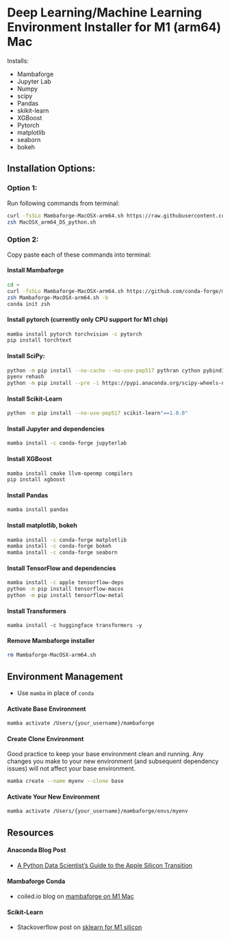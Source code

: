 # Deep Learning/Machine Learning Environment Installer for M1 (arm64) Mac 

Installs:
- Mambaforge
- Jupyter Lab
- Numpy
- scipy
- Pandas
- skikit-learn
- XGBoost
- Pytorch
- matplotlib
- seaborn
- bokeh

## Installation Options:
### Option 1:

Run following commands from terminal: 
```bash
curl -fsSLo Mambaforge-MacOSX-arm64.sh https://raw.githubusercontent.com/trevorwitter/arm64_conda_installers/master/MacOSX_arm64_DS_python.sh
zsh MacOSX_arm64_DS_python.sh
```


### Option 2:

Copy paste each of these commands into terminal:

#### Install Mambaforge
```bash
cd ~
curl -fsSLo Mambaforge-MacOSX-arm64.sh https://github.com/conda-forge/miniforge/releases/latest/download/Mambaforge-MacOSX-arm64.sh
zsh Mambaforge-MacOSX-arm64.sh -b
conda init zsh
```

#### Install pytorch (currently only CPU support for M1 chip)
```bash 
mamba install pytorch torchvision -c pytorch
pip install torchtext
```

#### Install SciPy:
```bash
python -m pip install --no-cache --no-use-pep517 pythran cython pybind11 gast"==0.4.0"
pyenv rehash
python -m pip install --pre -i https://pypi.anaconda.org/scipy-wheels-nightly/simple scipy
```

#### Install Scikit-Learn
```bash
python -m pip install --no-use-pep517 scikit-learn"==1.0.0"
```

#### Install Jupyter and dependencies
```bash
mamba install -c conda-forge jupyterlab
```

#### Install XGBoost
```bash
mamba install cmake llvm-openmp compilers
pip install xgboost
```

#### Install Pandas
```bash
mamba install pandas
```

#### Install matplotlib, bokeh
```bash
mamba install -c conda-forge matplotlib
mamba install -c conda-forge bokeh
mamba install -c conda-forge seaborn
```

#### Install TensorFlow and dependencies
```bash
mamba install -c apple tensorflow-deps
python -m pip install tensorflow-macos
python -m pip install tensorflow-metal
```

#### Install Transformers
```
mamba install -c huggingface transformers -y
```

#### Remove Mambaforge installer
```bash
rm Mambaforge-MacOSX-arm64.sh
```

## Environment Management
- Use `mamba` in place of `conda`

#### Activate Base Environment
```bash
mamba activate /Users/{your_username}/mambaforge
```

#### Create Clone Environment  
Good practice to keep your base environment clean and running. Any changes you make to your new environment (and subsequent dependency issues) will not affect your base environment.
```bash
mamba create --name myenv --clone base
```

#### Activate Your New Environment
```bash
mamba activate /Users/{your_username}/mambaforge/envs/myenv
```

## Resources

#### Anaconda Blog Post
- [A Python Data Scientist’s Guide to the Apple Silicon Transition](https://www.anaconda.com/blog/apple-silicon-transition)

#### Mambaforge Conda
- coiled.io blog on [mambaforge on M1 Mac](https://coiled.io/blog/apple-arm64-mambaforge/) 

#### Scikit-Learn
- Stackoverflow post on [sklearn for M1 silicon](https://stackoverflow.com/questions/68620927/installing-scipy-and-scikit-learn-on-apple-m1)
